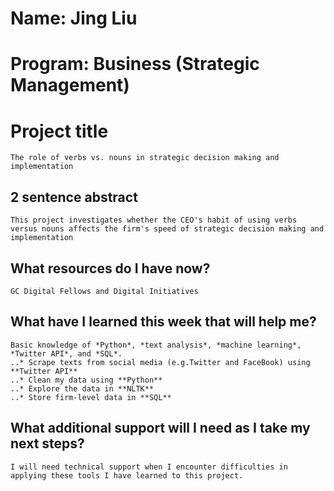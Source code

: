 # **Name:** Jing Liu

# **Program:** Business (Strategic Management)

# **Project title**
	The role of verbs vs. nouns in strategic decision making and implementation

## **2 sentence abstract**
	This project investigates whether the CEO's habit of using verbs versus nouns affects the firm's speed of strategic decision making and implementation

## **What resources do I have now?**
	GC Digital Fellows and Digital Initiatives

## **What have I learned this week that will help me?**
	Basic knowledge of *Python*, *text analysis*, *machine learning*, *Twitter API*, and *SQL*.  
	..* Scrape texts from social media (e.g.Twitter and FaceBook) using **Twitter API**
	..* Clean my data using **Python**
	..* Explore the data in **NLTK**
	..* Store firm-level data in **SQL**

## **What additional support will I need as I take my next steps?**
	I will need technical support when I encounter difficulties in applying these tools I have learned to this project.



